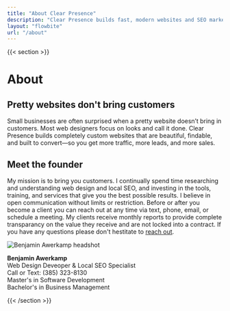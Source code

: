 ```yaml
---
title: "About Clear Presence"
description: "Clear Presence builds fast, modern websites and SEO marketing for small businesses—so you show up on Google Search & Maps and get more calls"
layout: "flowbite"
url: "/about"
---
```


{{< section >}}

# About

## Pretty websites don't bring customers

Small businesses are often surprised when a pretty website doesn’t bring in customers. Most web designers focus on looks and call it done. Clear Presence builds completely custom websites that are beautiful, findable, and built to convert—so you get more traffic, more leads, and more sales.

## Meet the founder

My mission is to bring you customers. I continually spend time researching and understanding web design and local SEO, and investing in the tools, training, and services that give you the best possible results. I believe in open communication without limits or restriction. Before or after you become a client you can reach out at any time via text, phone, email, or schedule a meeting. My clients receive monthly reports to provide complete transparancy on the value they receive and are not locked into a contract. If you have any questions please don't hestitate to [reach out](/contact).


![Benjamin Awerkamp headshot](/media/utah-seo-specialist-web-design-expert-profile-picture.avif)

**Benjamin Awerkamp** <br>
Web Design Deveoper & Local SEO Specialist <br>
Call or Text: (385) 323-8130 <br>
Master's in Software Development <br>
Bachelor's in Business Management

{{< /section >}}



